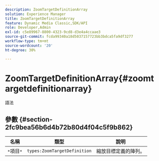 ```yaml
---
description: ZoomTargetDefinitionArray
solution: Experience Manager
title: ZoomTargetDefinitionArray
feature: Dynamic Media Classic,SDK/API
role: Developer,Admin
exl-id: c5e89967-8800-4323-9cd8-d3e4a4ccaae3
source-git-commit: fcda99340a18d5037157723bb3bdca5fa9df3277
workflow-type: tm+mt
source-wordcount: '20'
ht-degree: 30%

---
```


# ZoomTargetDefinitionArray{#zoomtargetdefinitionarray}

語法

## 參數 {#section-2fc9bea56b6d4b72b80d4f04c5f9b862}

| 名稱 | 類型 | 說明 |
|---|---|---|
| `*`項目`*` | `types:ZoomTargetDefinition` | 縮放目標定義的陣列。 |
